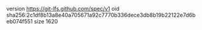 version https://git-lfs.github.com/spec/v1
oid sha256:2c1df8b13a8e40a705671a92c7770b336dece3db8b19b22122e7d6beb074f551
size 1620
